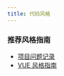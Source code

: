 ```yaml
---
title: 代码风格
---
```


### 推荐风格指南
- [项目问题记录](./1-bug.md)
- [VUE 风格指南](https://v2.cn.vuejs.org/v2/style-guide/)

